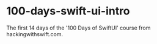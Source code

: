 # 100-days-swift-ui-intro
The first 14 days of the '100 Days of SwiftUI' course from hackingwithswift.com.
